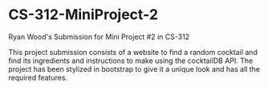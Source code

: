 # CS-312-MiniProject-2
Ryan Wood's Submission for Mini Project #2 in CS-312 

This project submission consists of a website to find a random cocktail and find its ingredients and instructions to make using the cocktailDB API. The project has been stylized in bootstrap to give it a unique look and has all the required features.
